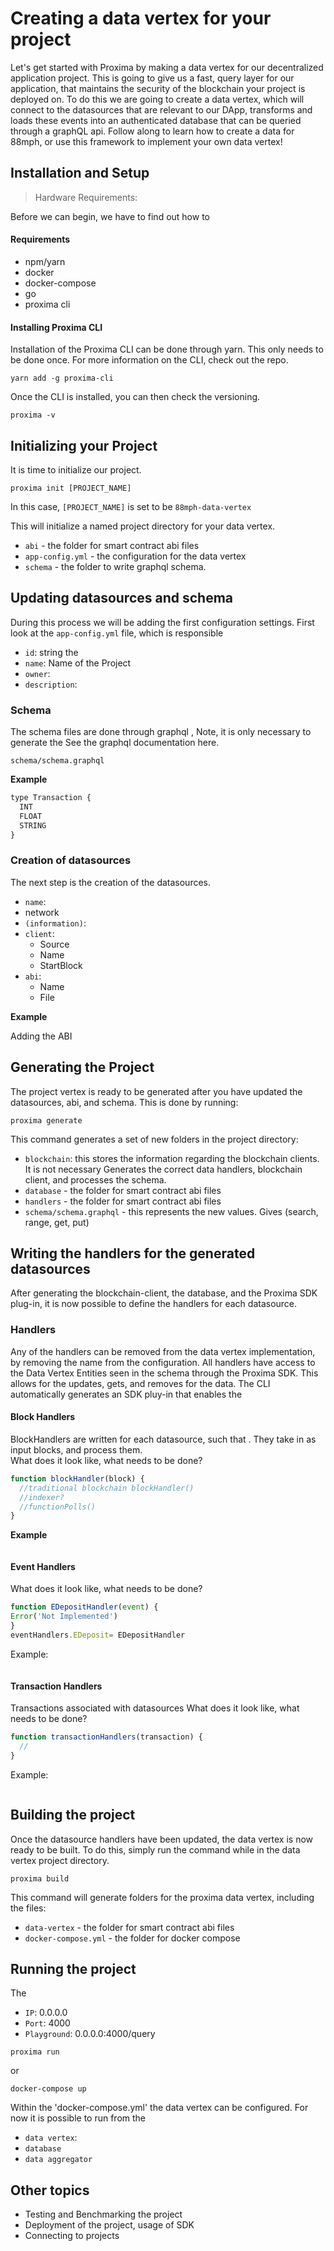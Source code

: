 # Creating a data vertex for your project

Let's get started with Proxima by making a data vertex for our decentralized application project. 
This is going to give us a fast, query layer for our application, that maintains the security of the blockchain your project is deployed on. To do this we are going to create a data vertex, which will connect to the datasources that are relevant to our DApp, transforms and loads these events into an authenticated database that can be queried through a graphQL api. 
Follow along to learn how to create a data for 88mph, or use this framework to implement your own data vertex!

## Installation and Setup

> Hardware Requirements:
>

Before we can begin, we have to find out how to 

#### Requirements

- npm/yarn
- docker 
- docker-compose
- go 
- proxima cli

#### Installing Proxima CLI
Installation of the Proxima CLI can be done through yarn. This only needs to be done once. For more information on the CLI, check out the repo.
```
yarn add -g proxima-cli
```
Once the CLI is installed, you can then check the versioning.

```
proxima -v
```

## Initializing your Project

It is time to initialize our project.

```
proxima init [PROJECT_NAME]
```

In this case, `[PROJECT_NAME]` is set to be `88mph-data-vertex`

This will initialize a named project directory for your data vertex.
- `abi` - the folder for smart contract abi files
- `app-config.yml` - the configuration for the data vertex
- `schema` - the folder to write graphql schema.


## Updating datasources and schema
During this process we will be adding the first configuration settings. First look at the `app-config.yml` file, which is responsible

- `id`: string the
- `name`: Name of the Project
- `owner`:
- `description`:

### Schema
The schema files are done through graphql ,
Note, it is only necessary to generate the
See the graphql documentation here.

`schema/schema.graphql`


**Example**

```javascript
type Transaction {
  INT
  FLOAT
  STRING
}
```


### Creation of datasources



The next step is the creation of the datasources.
- `name`:
- network 
- `(information)`:
- `client`:
  - Source 
  - Name 
  - StartBlock
- `abi`:
  - Name 
  - File 


**Example**

Adding the ABI


## Generating the Project
The project vertex is ready to be generated after you have updated the datasources, abi, and schema. This is done by running:

```
proxima generate
```

This command generates a set of new folders in the project directory:
- `blockchain`: this stores the information regarding the blockchain clients. It is not necessary
Generates the correct data handlers, blockchain client, and processes the schema.
- `database` - the folder for smart contract abi files
- `handlers` - the folder for smart contract abi files
- `schema/schema.graphql` - this represents the new values. Gives (search, range, get, put)

## Writing the handlers for the generated datasources
After generating the blockchain-client, the database, and the Proxima SDK plug-in, it is now possible to define the handlers for each datasource.

### Handlers
Any of the handlers can be removed from the data vertex implementation, by removing the name from the configuration. All handlers have access to the Data Vertex Entities seen in the schema through the Proxima SDK. This allows for the updates, gets, and removes for the data. The CLI automatically generates an SDK pluy-in that enables the 


#### Block Handlers
BlockHandlers are written for each datasource, such that . They take in as input blocks, and process them.  
What does it look like, what needs to be done?

```javascript
function blockHandler(block) {
  //traditional blockchain blockHandler()
  //indexer?
  //functionPolls()
}
```

**Example**
```

```

#### Event Handlers
What does it look like, what needs to be done?

```javascript
function EDepositHandler(event) {
Error('Not Implemented')
}
eventHandlers.EDeposit= EDepositHandler
```

Example:
```

```

#### Transaction Handlers
Transactions associated with datasources
What does it look like, what needs to be done?

```javascript
function transactionHandlers(transaction) {
  //
}
```

Example:
```

```

## Building the project
Once the datasource handlers have been updated, the data vertex is now ready to be built. To do this, simply run the command while in the data vertex project directory.

```
proxima build
```

This command will generate folders for the proxima data vertex, including the files:

- `data-vertex` - the folder for smart contract abi files
- `docker-compose.yml` - the folder for docker compose



## Running the project
The 

- `IP`: 0.0.0.0
- `Port`: 4000
- `Playground`: 0.0.0.0:4000/query

```
proxima run
```
or
```
docker-compose up
```

Within the 'docker-compose.yml' the data vertex can be configured. 
For now it is possible to run from the 
- `data vertex`:
- `database`
- `data aggregator`


## Other topics
- Testing and Benchmarking the project
- Deployment of the project, usage of SDK
- Connecting to projects
